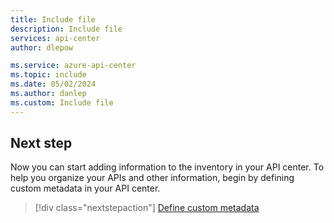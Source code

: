 ```yaml
---
title: Include file
description: Include file
services: api-center
author: dlepow

ms.service: azure-api-center
ms.topic: include
ms.date: 05/02/2024
ms.author: danlep
ms.custom: Include file
---
```


## Next step

Now you can start adding information to the inventory in your API center. To help you organize your APIs and other information, begin by defining custom metadata in your API center.

> [!div class="nextstepaction"]
> [Define custom metadata](../tutorials/add-metadata-properties.md)
